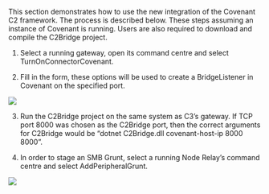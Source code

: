 This section demonstrates how to use the new integration of the Covenant C2 framework. The process is described below. These steps assuming an instance of Covenant is running. Users are also required to download and compile the C2Bridge project.

1. Select a running gateway, open its command centre and select TurnOnConnectorCovenant.

2. Fill in the form, these options will be used to create a BridgeListener in Covenant on the specified port.

<image src="./UsageImages/figure1.png"/>

3. Run the C2Bridge project on the same system as C3’s gateway. If TCP port 8000 was chosen as the C2Bridge port, then the correct arguments for C2Bridge would be “dotnet C2Bridge.dll covenant-host-ip 8000 8000”.

4. In order to stage an SMB Grunt, select a running Node Relay’s command centre and select AddPeripheralGrunt. 

<image src="UsageImages/figure2.png" />



